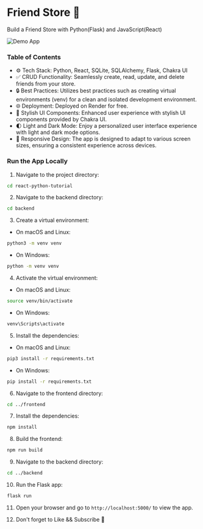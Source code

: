 # Friend Store 🚀

Build a Friend Store with Python(Flask) and JavaScript(React)

![Demo App](https://i.ibb.co/S6Xgb6c/Group-98.png)

### Table of Contents

- ⚙️ Tech Stack: Python, React, SQLite, SQLAlchemy, Flask, Chakra UI
- ✅ CRUD Functionality: Seamlessly create, read, update, and delete friends from your store.
- 🔒 Best Practices: Utilizes best practices such as creating virtual environments (venv) for a clean and isolated development environment.
- 🌐 Deployment: Deployed on Render for free.
- 🎨 Stylish UI Components: Enhanced user experience with stylish UI components provided by Chakra UI.
- 🌓 Light and Dark Mode: Enjoy a personalized user interface experience with light and dark mode options.
- 📱 Responsive Design: The app is designed to adapt to various screen sizes, ensuring a consistent experience across devices.

### Run the App Locally

1. Navigate to the project directory:

```bash
cd react-python-tutorial
```

2. Navigate to the backend directory:

```bash
cd backend
```

3. Create a virtual environment:

- On macOS and Linux:

```bash
python3 -m venv venv
```

- On Windows:

```bash
python -m venv venv
```

4. Activate the virtual environment:

- On macOS and Linux:

```bash
source venv/bin/activate
```

- On Windows:

```bash
venv\Scripts\activate
```

5. Install the dependencies:

- On macOS and Linux:

```bash
pip3 install -r requirements.txt
```

- On Windows:

```bash
pip install -r requirements.txt
```

6. Navigate to the frontend directory:

```bash
cd ../frontend
```

7. Install the dependencies:

```bash
npm install
```

8. Build the frontend:

```bash
npm run build
```

9. Navigate to the backend directory:

```bash
cd ../backend
```

10. Run the Flask app:

```bash
flask run
```

11. Open your browser and go to `http://localhost:5000/` to view the app.

12. Don't forget to Like && Subscribe 🚀
